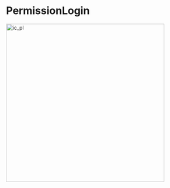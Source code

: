 # PermissionLogin
<img width="433" alt="ic_pl" src="https://user-images.githubusercontent.com/62396222/201206589-14ad6509-9ec3-4e4c-b572-a3a335c2bb18.png">
